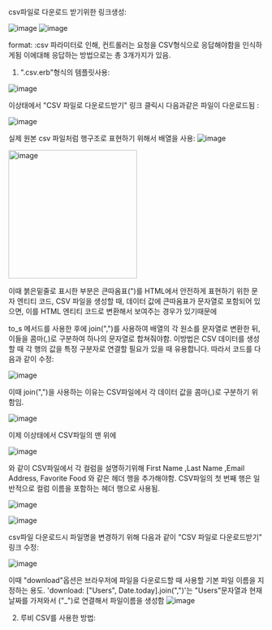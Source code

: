 csv파일로 다운로드 받기위한 링크생성:

![image](https://github.com/twingay96/CSV_project/assets/64403357/ef838a04-e5d5-4bf1-b21f-5b88f8121040)
![image](https://github.com/twingay96/CSV_project/assets/64403357/4bdaa329-f74e-40d6-a6e1-f64633b8aa69)

format: :csv 파라미터로 인해, 컨트롤러는 요청을 CSV형식으로 응답해야함을 인식하게됨
이에대해 응답하는 방법으로는 총 3개가지가 있음.

1. ".csv.erb"형식의 템플릿사용:

![image](https://github.com/twingay96/CSV_project/assets/64403357/c0e7a0e8-7f5d-4804-9d99-9a8bacce584c)

이상태에서 "CSV 파일로 다운로드받기" 링크 클릭시 다음과같은 파일이 다운로드됨 :

![image](https://github.com/twingay96/CSV_project/assets/64403357/6fe3d2a0-1c78-434a-904f-0887aca211bf)

실제 원본 csv 파일처럼 행구조로 표현하기 위해서 배열을 사용:
![image](https://github.com/twingay96/CSV_project/assets/64403357/6cd4f56e-0cba-4a54-ad83-0aa6448dbbc0)

<img width="253" alt="image" src="https://github.com/twingay96/CSV_project/assets/64403357/41b05745-e571-45ab-a833-c5437d86b634">


이때 붉은밑줄로 표시한 부분은 큰따옴표(")를 HTML에서 안전하게 표현하기 위한 문자 엔티티 코드, CSV 파일을 생성할 때, 
데이터 값에 큰따옴표가 문자열로 포함되어 있으면, 이를 HTML 엔티티 코드로 변환해서 보여주는 경우가 있기때문에 

to_s 메서드를 사용한 후에 join(",")를 사용하여 배열의 각 원소를 문자열로 변환한 뒤, 이들을 콤마(,)로 구분하여 하나의 문자열로 합쳐줘야함. 
이방법은 CSV 데이터를 생성할 때 각 행의 값을 특정 구분자로 연결할 필요가 있을 때 유용합니다.
따라서 코드를 다음과 같이 수정:

![image](https://github.com/twingay96/CSV_project/assets/64403357/fba26420-0c5f-4d64-91f0-fec35e7b1cd4)

이때 join(",")을 사용하는 이유는 CSV파일에서 각 데이터 값을 콤마(,)로 구분하기 위함임.

![image](https://github.com/twingay96/CSV_project/assets/64403357/efa5bc33-6de9-419d-8428-93ef1e533b67)

이제 이상태에서 CSV파일의 맨 위에 

![image](https://github.com/twingay96/CSV_project/assets/64403357/4a8af62a-40d1-42e9-a118-5a63e6568bd6)

와 같이 CSV파일에서 각 컬럼을 설명하기위해 
First Name ,Last Name ,Email Address, Favorite Food 와 같은 헤더 행을 추가해야함.
CSV파일의 첫 번째 행은 일반적으로 컬럼 이름을 포함하는 헤더 행으로 사용됨.

![image](https://github.com/twingay96/CSV_project/assets/64403357/94f7b92a-cc74-46eb-9b62-c47862443e7c)

![image](https://github.com/twingay96/CSV_project/assets/64403357/8f64eb22-126c-4784-b688-c6256a1c4782)

csv파일 다운로드시 파일명을 변경하기 위해 다음과 같이 "CSV 파일로 다운로드받기" 링크 수정:

![image](https://github.com/twingay96/CSV_project/assets/64403357/208e9e70-21ed-43e3-8eb9-60d6618b5d86)

이때 "download"옵션은 브라우저에 파일을 다운로드할 때 사용할 기본 파일 이름을 지정하는 용도.
'download: ["Users", Date.today].join(",")'는 "Users"문자열과 현재 날짜를 가져와서 ("_")로 연결해서 파일이름을 생성함
![image](https://github.com/twingay96/CSV_project/assets/64403357/a49e087f-88f6-452d-8c68-55c95db6934a)

2. 루비 CSV를 사용한 방법:























